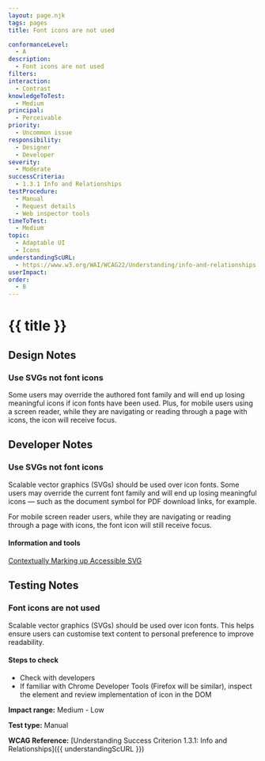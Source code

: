 ```yaml
---
layout: page.njk
tags: pages
title: Font icons are not used

conformanceLevel:
  - A
description:
  - Font icons are not used
filters:
interaction:
  - Contrast
knowledgeToTest:
  - Medium
principal:
  - Perceivable
priority:
  - Uncommon issue
responsibility:
  - Designer
  - Developer
severity:
  - Moderate
successCriteria:
  - 1.3.1 Info and Relationships
testProcedure:
  - Manual
  - Request details
  - Web inspector tools
timeToTest:
  - Medium
topic:
  - Adaptable UI
  - Icons
understandingScURL:
  - https://www.w3.org/WAI/WCAG22/Understanding/info-and-relationships
userImpact:
order:
  - 8
---
```


# {{ title }}

## Design Notes

### Use SVGs not font icons

Some users may override the authored font family and will end up losing meaningful icons if icon fonts have been used. Plus, for mobile users using a screen reader, while they are navigating or reading through a page with icons, the icon will receive focus.

## Developer Notes

### Use SVGs not font icons

Scalable vector graphics (SVGs) should be used over icon fonts. Some users may override the current font family and will end up losing meaningful icons — such as the document symbol for PDF download links, for example.

For mobile screen reader users, while they are navigating or reading through a page with icons, the font icon will still receive focus.

#### Information and tools

[Contextually Marking up Accessible SVG](https://www.scottohara.me/blog/2019/05/22/contextual-images-svgs-and-a11y.html)

## Testing Notes

### Font icons are not used

Scalable vector graphics (SVGs) should be used over icon fonts. This helps ensure users can customise text content to personal preference to improve readability.

#### Steps to check

- Check with developers
- If familiar with Chrome Developer Tools (Firefox will be similar), inspect the element and review implementation of icon in the DOM

**Impact range:** Medium - Low

**Test type:** Manual

**WCAG Reference:** [Understanding Success Criterion 1.3.1: Info and Relationships]({{ understandingScURL }})
